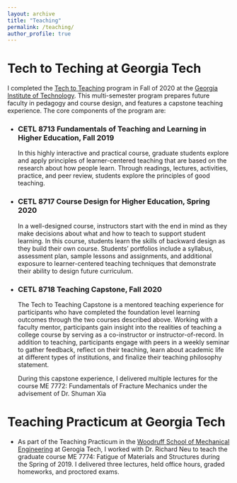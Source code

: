 ```yaml
---
layout: archive
title: "Teaching"
permalink: /teaching/
author_profile: true
---
```






# Tech to Teching at Georgia Tech

I completed the [Tech to Teaching](https://www.ctl.gatech.edu/content/tech-teaching-0) program in Fall of 2020 at the [Georgia Institute of Technology](gatech.edu). This multi-semester program prepares future faculty in pedagogy and course design, and features a capstone teaching experience. The core components of the program are:

* ### CETL 8713 Fundamentals of Teaching and Learning in Higher Education, Fall 2019

   In this highly interactive and practical course, graduate students explore and apply principles of learner-centered teaching that are based on the research about how people learn. Through readings, lectures, activities, practice, and peer review, students explore the principles of good teaching.

* ### CETL 8717 Course Design for Higher Education, Spring 2020

  In a well-designed course, instructors start with the end in mind as they make decisions about what and how to teach to support student learning. In this course, students learn the skills of backward design as they build their own course. Students’ portfolios include a syllabus, assessment plan, sample lessons and assignments, and additional exposure to learner-centered teaching techniques that demonstrate their ability to design future curriculum.

* ### CETL 8718 Teaching Capstone, Fall 2020

  The Tech to Teaching Capstone is a mentored teaching experience for participants who have completed the foundation level learning outcomes through the two courses described above. Working with a faculty mentor, participants gain insight into the realities of teaching a college course by serving as a co-instructor or instructor-of-record. In addition to teaching, participants engage with peers in a weekly seminar to gather feedback, reflect on their teaching, learn about academic life at different types of institutions, and finalize their teaching philosophy statement. 
  
  During this capstone experience, I delivered multiple lectures for the course ME 7772: Fundamentals of Fracture Mechanics under the advisement of Dr. Shuman Xia
  
  
  
# Teaching Practicum at Georgia Tech

* As part of the Teaching Practicum in the [Woodruff School of Mechanical Engineering](http://me.gatech.edu/) at Gerogia Tech, I worked with Dr. Richard Neu to teach the graduate course ME 7774: Fatigue of Materials and Structures during the Spring of 2019. I delivered three lectures, held office hours, graded homeworks, and proctored exams.